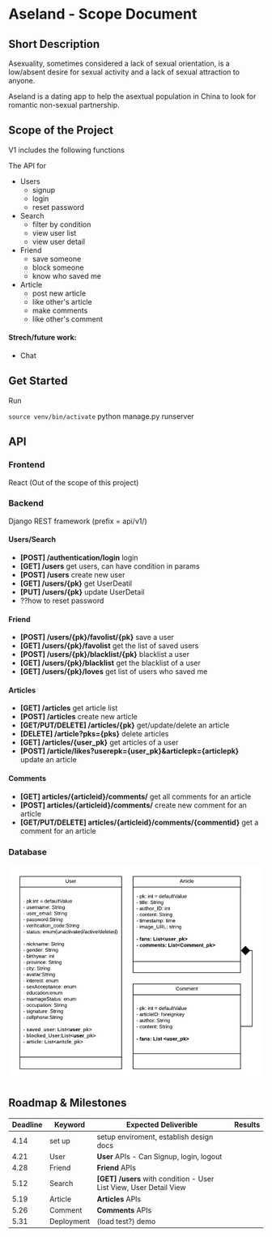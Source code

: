 # Aseland - Scope Document

## Short Description
Asexuality, sometimes considered a lack of sexual orientation, is a low/absent desire for sexual activity and a lack of sexual attraction to anyone.

Aseland is a dating app to help the asextual population in China to look for romantic non-sexual partnership.

## Scope of the Project

V1 includes the following functions

The API for

- Users
	- signup
	- login
	- reset password
- Search
	- filter by condition 
	- view user list
	- view user detail
- Friend
	- save someone
	- block someone
	- know who saved me
- Article
	- post new article
	- like other's article	 
	- make comments
	- like other's comment

#### Strech/future work:

- Chat

## Get Started
Run

`source venv/bin/activate`
  python manage.py runserver
## API
### Frontend
React (Out of the scope of this project)
### Backend
Django REST framework
(prefix = api/v1/)

#### Users/Search

- **[POST] /authentication/login** login
- **[GET] /users** get users, can have condition in params
- **[POST] /users** create new user
- **[GET] /users/{pk}** get UserDeatil
- **[PUT] /users/{pk}** update UserDetail
- ??how to reset password

#### Friend
- **[POST] /users/{pk}/favolist/{pk}** save a user
- **[GET] /users/{pk}/favolist** get the list of saved users
- **[POST] /users/{pk}/blacklist/{pk}** blacklist a user
- **[GET] /users/{pk}/blacklist** get the blacklist of a user
- **[GET] /users/{pk}/loves** get list of users who saved me

#### Articles
- **[GET] /articles** get article list
- **[POST] /articles** create new article
- **[GET/PUT/DELETE] /articles/{pk}** get/update/delete an article
- **[DELETE] /article?pks={pks}** delete articles
- **[GET] /articles/{user_pk}** get articles of a user
- **[POST] /article/likes?userepk={user_pk}&articlepk={articlepk}** update an article



#### Comments
- **[GET] articles/{articleid}/comments/** get all comments for an article
- **[POST] articles/{articleid}/comments/** create new comment for an article
- **[GET/PUT/DELETE] articles/{articleid}/comments/{commentid}** get a comment for an article

### Database 
![Postgresql](https://github.com/Jianyi-Ren/Aseland/blob/master/doc/Aseland%20UML.png)


## Roadmap & Milestones

Deadline  | Keyword | Expected Deliverible | Results
--------- | ------  | ------- | ----
4.14  | set up | setup enviroment, establish design docs|
4.21  | User | **User** APIs - Can Signup, login, logout |
4.28  | Friend | **Friend** APIs|
5.12  | Search | **[GET] /users** with condition - User List View, User Detail View|
5.19  | Article | **Articles** APIs|
5.26  |  Comment |**Comments** APIs|
5.31  | Deployment | (load test?) demo|
